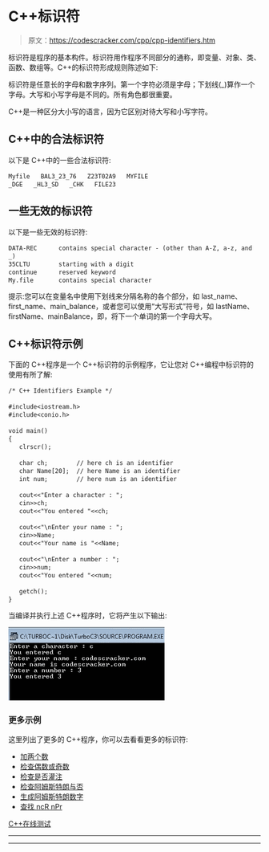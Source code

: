 # C++标识符

> 原文：<https://codescracker.com/cpp/cpp-identifiers.htm>

标识符是程序的基本构件。标识符用作程序不同部分的通称，即变量、对象、类、函数、数组等。C++的标识符形成规则陈述如下:

标识符是任意长的字母和数字序列。第一个字符必须是字母；下划线(_)算作一个字母。大写和小写字母是不同的。所有角色都很重要。

C++是一种区分大小写的语言，因为它区别对待大写和小写字符。

## C++中的合法标识符

以下是 C++中的一些合法标识符:

```
Myfile   BAL3_23_76   Z23T02A9   MYFILE
_DGE   _HL3_SD   _CHK   FILE23
```

## 一些无效的标识符

以下是一些无效的标识符:

```
DATA-REC      contains special character - (other than A-Z, a-z, and _)
35CLTU        starting with a digit
continue      reserved keyword
My.file       contains special character
```

提示:您可以在变量名中使用下划线来分隔名称的各个部分，如 last_name、first_name、main_balance，或者您可以使用“大写形式”符号，如 lastName、firstName、mainBalance，即，将下一个单词的第一个字母大写。

## C++标识符示例

下面的 C++程序是一个 C++标识符的示例程序，它让您对 C++编程中标识符的使用有所了解:

```
/* C++ Identifiers Example */

#include<iostream.h>
#include<conio.h>

void main()
{
   clrscr();

   char ch;        // here ch is an identifier
   char Name[20];  // here Name is an identifier
   int num;        // here num is an identifier

   cout<<"Enter a character : ";
   cin>>ch;
   cout<<"You entered "<<ch;

   cout<<"\nEnter your name : ";
   cin>>Name;
   cout<<"Your name is "<<Name;

   cout<<"\nEnter a number : ";
   cin>>num;
   cout<<"You entered "<<num;

   getch();
}
```

当编译并执行上述 C++程序时，它将产生以下输出:

![c++ identifiers](img/cd3ab15e7a4d38f73e51a86914222ab3.png)

### 更多示例

这里列出了更多的 C++程序，你可以去看看更多的标识符:

*   [加两个数](/cpp/program/cpp-program-add-two-numbers.htm)
*   [检查偶数或奇数](/cpp/program/cpp-program-check-even-odd.htm)
*   [检查是否灌注](/cpp/program/cpp-program-check-prime.htm)
*   [检查阿姆斯特朗与否](/cpp/program/cpp-program-find-armstrong-number.htm)
*   [生成阿姆斯特朗数字](/cpp/program/cpp-program-generate-armstrong-number.htm)
*   [查找 ncR nPr](/cpp/program/cpp-program-find-ncr-npr.htm)

[C++在线测试](/exam/showtest.php?subid=3)

* * *

* * *